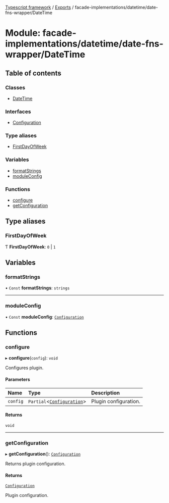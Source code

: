 [Typescript framework](../index.md) / [Exports](../modules.md) / facade-implementations/datetime/date-fns-wrapper/DateTime

# Module: facade-implementations/datetime/date-fns-wrapper/DateTime

## Table of contents

### Classes

- [DateTime](../classes/facade_implementations_datetime_date_fns_wrapper_DateTime.DateTime.md)

### Interfaces

- [Configuration](../interfaces/facade_implementations_datetime_date_fns_wrapper_DateTime.Configuration.md)

### Type aliases

- [FirstDayOfWeek](facade_implementations_datetime_date_fns_wrapper_DateTime.md#firstdayofweek)

### Variables

- [formatStrings](facade_implementations_datetime_date_fns_wrapper_DateTime.md#formatstrings)
- [moduleConfig](facade_implementations_datetime_date_fns_wrapper_DateTime.md#moduleconfig)

### Functions

- [configure](facade_implementations_datetime_date_fns_wrapper_DateTime.md#configure)
- [getConfiguration](facade_implementations_datetime_date_fns_wrapper_DateTime.md#getconfiguration)

## Type aliases

### FirstDayOfWeek

Ƭ **FirstDayOfWeek**: ``0`` \| ``1``

## Variables

### formatStrings

• `Const` **formatStrings**: `strings`

___

### moduleConfig

• `Const` **moduleConfig**: [`Configuration`](../interfaces/facade_implementations_datetime_date_fns_wrapper_DateTime.Configuration.md)

## Functions

### configure

▸ **configure**(`config`): `void`

Configures plugin.

#### Parameters

| Name | Type | Description |
| :------ | :------ | :------ |
| `config` | `Partial`<[`Configuration`](../interfaces/facade_implementations_datetime_date_fns_wrapper_DateTime.Configuration.md)\> | Plugin configuration. |

#### Returns

`void`

___

### getConfiguration

▸ **getConfiguration**(): [`Configuration`](../interfaces/facade_implementations_datetime_date_fns_wrapper_DateTime.Configuration.md)

Returns plugin configuration.

#### Returns

[`Configuration`](../interfaces/facade_implementations_datetime_date_fns_wrapper_DateTime.Configuration.md)

Plugin configuration.
